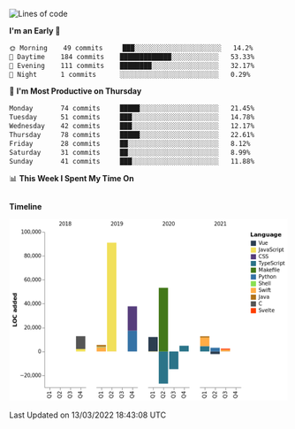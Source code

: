 <!--START_SECTION:waka-->
![Lines of code](https://img.shields.io/badge/From%20Hello%20World%20I%27ve%20Written-191%20Thousand%20lines%20of%20code-blue)

**I'm an Early 🐤** 

```text
🌞 Morning    49 commits     ███░░░░░░░░░░░░░░░░░░░░░░   14.2% 
🌆 Daytime    184 commits    █████████████░░░░░░░░░░░░   53.33% 
🌃 Evening    111 commits    ████████░░░░░░░░░░░░░░░░░   32.17% 
🌙 Night      1 commits      ░░░░░░░░░░░░░░░░░░░░░░░░░   0.29%

```
📅 **I'm Most Productive on Thursday** 

```text
Monday       74 commits     █████░░░░░░░░░░░░░░░░░░░░   21.45% 
Tuesday      51 commits     ███░░░░░░░░░░░░░░░░░░░░░░   14.78% 
Wednesday    42 commits     ███░░░░░░░░░░░░░░░░░░░░░░   12.17% 
Thursday     78 commits     █████░░░░░░░░░░░░░░░░░░░░   22.61% 
Friday       28 commits     ██░░░░░░░░░░░░░░░░░░░░░░░   8.12% 
Saturday     31 commits     ██░░░░░░░░░░░░░░░░░░░░░░░   8.99% 
Sunday       41 commits     ███░░░░░░░░░░░░░░░░░░░░░░   11.88%

```


📊 **This Week I Spent My Time On** 

```text
```

**Timeline**

![Chart not found](https://raw.githubusercontent.com/johann-lr/johann-lr/master/charts/bar_graph.png) 


 Last Updated on 13/03/2022 18:43:08 UTC
<!--END_SECTION:waka-->
